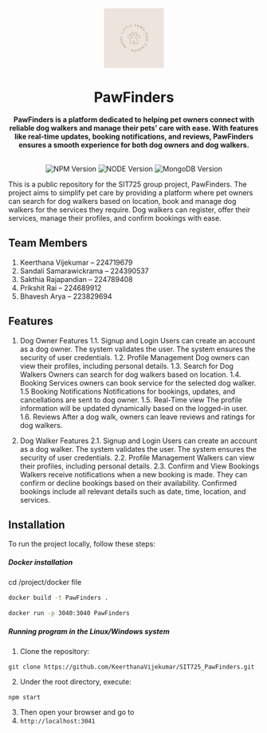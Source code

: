 <div align="center">
  <a href="https://tridiamond.tech" target="_blank" rel="noopener noreferrer">
    <img width="120" alt="PawFinders Logo" src="/public/src/logo.png">
  </a>
  <br/>
  <h1> <b> PawFinders </b></h1>
  <strong>PawFinders is a platform dedicated to helping pet owners connect with reliable dog walkers and manage their pets' care with ease. With features like real-time updates, booking notifications, and reviews, PawFinders ensures a smooth experience for both dog owners and dog walkers.</strong>
</div>

<br/>

<p align="center">
  <img alt="NPM Version" src="https://img.shields.io/badge/npm-10.1.0-red">
  <img alt="NODE Version" src="https://img.shields.io/badge/NodeJS-20.9.0-red">
  <img alt="MongoDB Version" src="https://img.shields.io/badge/MongoDB-7.0.0-green">
</p>

This is a public repository for the SIT725 group project, PawFinders. The project aims to simplify pet care by providing a platform where pet owners can search for dog walkers based on location, book and manage dog walkers for the services they require. Dog walkers can register, offer their services, manage their profiles, and confirm bookings with ease.

## Team Members

1. Keerthana Vijekumar – 224719679
2. Sandali Samarawickrama – 224390537
3. Sakthia Rajapandian – 224789408
4. Prikshit Rai – 224689912
5. Bhavesh Arya – 223829694

## Features

1. Dog Owner Features
1.1. Signup and Login
Users can create an account as a dog owner.
The system validates the user.
The system ensures the security of user credentials.
1.2. Profile Management
Dog owners can view their profiles, including personal details.
1.3. Search for Dog Walkers
Owners can search for dog walkers based on location.
1.4. Booking Services
owners can book service for the selected dog walker.
1.5 Booking Notifications
Notifications for bookings, updates, and cancellations are sent to dog owner.
1.5. Real-Time view
The profile information will be updated dynamically based on the logged-in user.
1.6. Reviews
After a dog walk, owners can leave reviews and ratings for dog walkers.

3. Dog Walker Features
2.1. Signup and Login
Users can create an account as a dog walker.
The system validates the user.
The system ensures the security of user credentials.
2.2. Profile Management
Walkers can view their profiles, including personal details.
2.3. Confirm and View Bookings
Walkers receive notifications when a new booking is made.
They can confirm or decline bookings based on their availability.
Confirmed bookings include all relevant details such as date, time, location, and services.

## Installation

To run the project locally, follow these steps:

##### Docker installation

cd /project/docker file 
``` bash
docker build -t PawFinders .
```

``` bash
docker run -p 3040:3040 PawFinders
```

##### Running program in the Linux/Windows system

01. Clone the repository:

   ```
   git clone https://github.com/KeerthanaVijekumar/SIT725_PawFinders.git
   ```
02. Under the root directory, execute: 
```
npm start
```

03. Then open your browser and go to 
4. ```http://localhost:3041```

